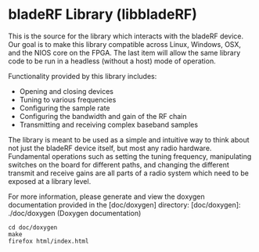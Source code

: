 # bladeRF Library (libbladeRF) #
This is the source for the library which interacts with the bladeRF device. Our goal is to make this library compatible across Linux, Windows, OSX, and the NIOS core on the FPGA. The last item will allow the same library code to be run in a headless (without a host) mode of operation.

Functionality provided by this library includes:

- Opening and closing devices
- Tuning to various frequencies
- Configuring the sample rate
- Configuring the bandwidth and gain of the RF chain
- Transmitting and receiving complex baseband samples

The library is meant to be used as a simple and intuitive way to think about not just the bladeRF device itself, but most any radio hardware.  Fundamental operations such as setting the tuning frequency, manipulating switches on the board for different paths, and changing the different transmit and receive gains are all parts of a radio system which need to be exposed at a library level.

For more information, please generate and view the doxygen documentation provided in the [doc/doxygen] directory:
[doc/doxygen]: ./doc/doxygen (Doxygen documentation)

```
cd doc/doxygen
make
firefox html/index.html
```
